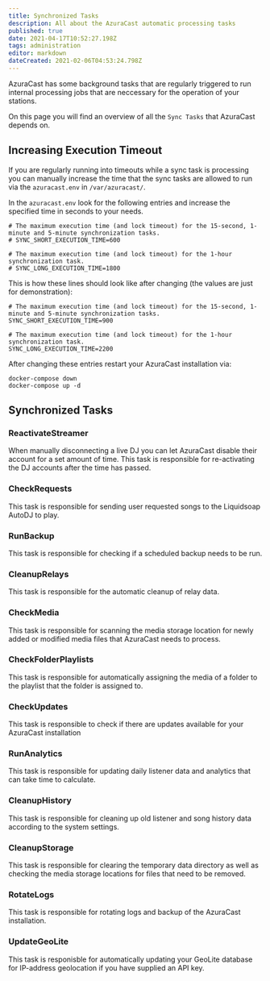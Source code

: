 ```yaml
---
title: Synchronized Tasks
description: All about the AzuraCast automatic processing tasks
published: true
date: 2021-04-17T10:52:27.198Z
tags: administration
editor: markdown
dateCreated: 2021-02-06T04:53:24.798Z
---
```


AzuraCast has some background tasks that are regularly triggered to run internal processing jobs that are neccessary for the operation of your stations.

On this page you will find an overview of all the `Sync Tasks` that AzuraCast depends on.

## Increasing Execution Timeout

If you are regularly running into timeouts while a sync task is processing you can manually increase the time that the sync tasks are allowed to run via the `azuracast.env` in `/var/azuracast/`.

In the `azuracast.env` look for the following entries and increase the specified time in seconds to your needs.

```
# The maximum execution time (and lock timeout) for the 15-second, 1-minute and 5-minute synchronization tasks.
# SYNC_SHORT_EXECUTION_TIME=600

# The maximum execution time (and lock timeout) for the 1-hour synchronization task.
# SYNC_LONG_EXECUTION_TIME=1800
```

This is how these lines should look like after changing (the values are just for demonstration):

```
# The maximum execution time (and lock timeout) for the 15-second, 1-minute and 5-minute synchronization tasks.
SYNC_SHORT_EXECUTION_TIME=900

# The maximum execution time (and lock timeout) for the 1-hour synchronization task.
SYNC_LONG_EXECUTION_TIME=2200
```

After changing these entries restart your AzuraCast installation via:

```
docker-compose down
docker-compose up -d
```

## Synchronized Tasks

### ReactivateStreamer

When manually disconnecting a live DJ you can let AzuraCast disable their account for a set amount of time. This task is responsible for re-activating the DJ accounts after the time has passed.

### CheckRequests

This task is responsible for sending user requested songs to the Liquidsoap AutoDJ to play.

### RunBackup

This task is responsible for checking if a scheduled backup needs to be run.

### CleanupRelays

This task is responsible for the automatic cleanup of relay data.

### CheckMedia

This task is responsible for scanning the media storage location for newly added or modified media files that AzuraCast needs to process.

### CheckFolderPlaylists

This task is responsible for automatically assigning the media of a folder to the playlist that the folder is assigned to.

### CheckUpdates

This task is responsible to check if there are updates available for your AzuraCast installation

### RunAnalytics

This task is responsible for updating daily listener data and analytics that can take time to calculate.

### CleanupHistory

This task is responsible for cleaning up old listener and song history data according to the system settings.

### CleanupStorage

This task is responsible for clearing the temporary data directory as well as checking the media storage locations for files that need to be removed.

### RotateLogs

This task is responsible for rotating logs and backup of the AzuraCast installation.

### UpdateGeoLite

This task is responisble for automatically updating your GeoLite database for IP-address geolocation if you have supplied an API key.
